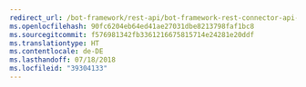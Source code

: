 ```yaml
---
redirect_url: /bot-framework/rest-api/bot-framework-rest-connector-api-reference
ms.openlocfilehash: 90fc6204eb64ed41ae27031dbe8213798faf1bc8
ms.sourcegitcommit: f576981342fb3361216675815714e24281e20ddf
ms.translationtype: HT
ms.contentlocale: de-DE
ms.lasthandoff: 07/18/2018
ms.locfileid: "39304133"
---
```

